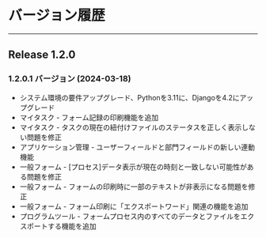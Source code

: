 # バージョン履歴

---

## Release **1.2.0**

### 1.2.0.1 バージョン (2024-03-18)

* システム環境の要件アップグレード、Pythonを3.11に、Djangoを4.2にアップグレード
* マイタスク - フォーム記録の印刷機能を追加
* マイタスク - タスクの現在の紐付けファイルのステータスを正しく表示しない問題を修正
* アプリケーション管理 - ユーザーフィールドと部門フィールドの新しい連動機能
* 一般フォーム - [プロセス]データ表示が現在の時刻と一致しない可能性がある問題を修正
* 一般フォーム - フォームの印刷時に一部のテキストが非表示になる問題を修正
* 一般フォーム - フォーム印刷に「エクスポートワード」関連の機能を追加
* プログラムツール - フォームプロセス内のすべてのデータとファイルをエクスポートする機能を追加
